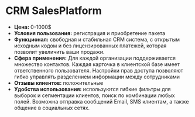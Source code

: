 # CRM SalesPlatform
- **Цена:** 0-1000$
- **Условия пользования:** регистрация и приобретение пакета
- **Функционал:** свободная и стабильная CRM система, с открытым исходным кодом и без лицензированных платежей, которая позволит увеличить ваши продажи.
- **Сфера применения:** Для каждой организации поддерживается множество контактов. Каждая карточка в клиентской базе имеет ответственного пользователя. Настройки прав доступа позволяют гибко управлять разделением информации между сотрудниками
- **Отзывы клиентов:** положительные
- **Удобства использования:** используются гибкие фильтры для выборок и сегментации клиентов, поиск по комбинации любых полей. Возможна отправка сообщений Email, SMS клиентам, а также общение в социальных сетях.
